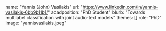 name: "Yannis (John) Vasilakis"
url: "https://www.linkedin.com/in/yannis-vasilakis-6bb9b11b1/"
acadposition: "PhD Student"
blurb: "Towards multilabel classification with joint audio-text models"
themes: []
role: "PhD"
image: "yannisvasilakis.jpeg"
